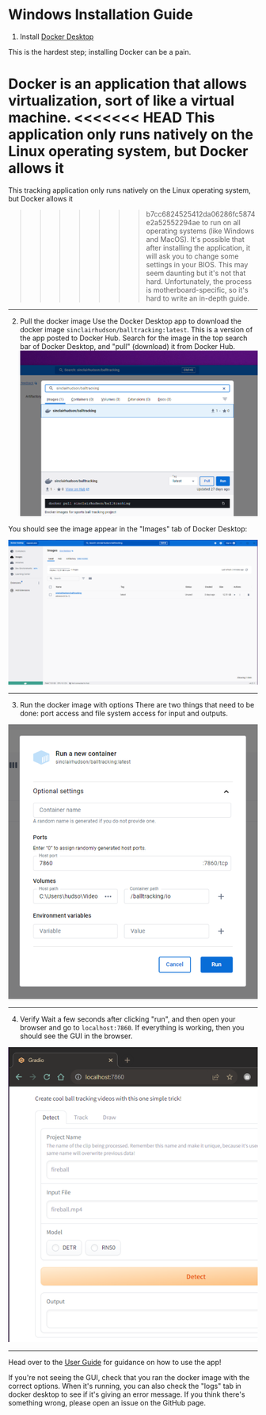 # Windows Installation Guide

1. Install [Docker Desktop](https://docs.docker.com/desktop/install/windows-install/)

This is the hardest step; installing Docker can be a pain.

Docker is an application that allows virtualization, sort of like a virtual machine.
<<<<<<< HEAD
This application only runs natively on the Linux operating system, but Docker allows it
=======
This tracking application only runs natively on the Linux operating system, but Docker allows it
>>>>>>> b7cc6824525412da06286fc5874e2a52552294ae
to run on all operating systems (like Windows and MacOS). It's possible that after
installing the application, it will ask you to change some settings in your BIOS.
This may seem daunting but it's not that hard. Unfortunately, the process is motherboard-specific,
so it's hard to write an in-depth guide.

---

2. Pull the docker image 
Use the Docker Desktop app to download the docker image `sinclairhudson/balltracking:latest`.
This is a version of the app posted to Docker Hub.
Search for the image in the top search bar of Docker Desktop, and "pull" (download) it from Docker Hub.
![docker pull in docker desktop](../img/docker_desktop_search.PNG)

You should see the image appear in the "Images" tab of Docker Desktop:

![docker image pulled](../img/docker_desktop_images.PNG)

---

3. Run the docker image with options
There are two things that need to be done: port access and file system access for input and outputs.

![docker run with options](../img/docker_desktop_optional_settings.PNG)

---

4. Verify
Wait a few seconds after clicking "run", and then open your browser and go to `localhost:7860`.
If everything is working, then you should see the GUI in the browser. 

![GUI](../img/browser_gradio_interface.PNG)

---

Head over to the [User Guide](user_guide.md) for guidance on how to use the app!

If you're not seeing the GUI, check that you ran the docker image with the correct options.
When it's running, you can also check the "logs" tab in docker desktop to see if it's giving an
error message. If you think there's something wrong, please open an issue on the GitHub page.
